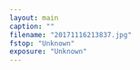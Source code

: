 ```yaml
---
layout: main
caption: ""
filename: "20171116213837.jpg"
fstop: "Unknown"
exposure: "Unknown"
---
```

